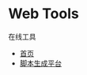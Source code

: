 # Web Tools

在线工具

- [首页](https://duduodudu.github.io/webtools/)  
- [脚本生成平台](https://duduodudu.github.io/webtools/isc_scripts_generator/pages/)  

